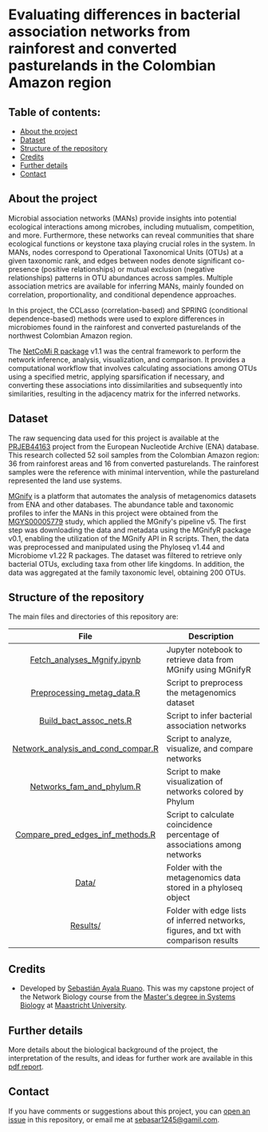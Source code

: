 # **Evaluating differences in bacterial association networks from rainforest and converted pasturelands in the Colombian Amazon region**

## **Table of contents:**

- [About the project](#about-the-webapp)
- [Dataset](#dataset)
- [Structure of the repository](#structure-of-the-repository)
- [Credits](#credits)
- [Further details](#details)
- [Contact](#contact)

## **About the project**

Microbial association networks (MANs) provide insights into potential ecological interactions among microbes, including mutualism, competition, and more. Furthermore, these networks can reveal communities that share ecological functions or keystone taxa playing crucial roles in the system. In MANs, nodes correspond to Operational Taxonomical Units (OTUs) at a given taxonomic rank, and edges between nodes denote significant co-presence (positive relationships) or mutual exclusion (negative relationships) patterns in OTU abundances across samples. Multiple association metrics are available for inferring MANs, mainly founded on correlation, proportionality, and conditional dependence approaches.

In this project, the CCLasso (correlation-based) and SPRING (conditional dependence-based) methods were used to explore differences in microbiomes found in the rainforest and converted pasturelands of the northwest Colombian Amazon region.

The [NetCoMi R package](https://github.com/stefpeschel/NetCoMi) v1.1 was the central framework to perform the network inference, analysis, visualization, and comparison. It provides a computational workflow that involves calculating associations among OTUs using a specified metric, applying sparsification if necessary, and converting these associations into dissimilarities and subsequently into similarities, resulting in the adjacency matrix for the inferred networks.

## **Dataset**
The raw sequencing data used for this project is available at the [PRJEB44163](https://www.ebi.ac.uk/ena/browser/view/PRJEB44163) project from the European Nucleotide Archive (ENA) database. This research collected 52 soil samples from the Colombian Amazon region: 36 from rainforest areas and 16 from converted pasturelands. The rainforest samples were the reference with minimal intervention, while the pastureland represented the land use systems.

[MGnify](https://www.ebi.ac.uk/metagenomics) is a platform that automates the analysis of metagenomics datasets from ENA and other databases. The abundance table and taxonomic profiles to infer the MANs in this project were obtained from the [MGYS00005779](https://www.ebi.ac.uk/metagenomics/studies/MGYS00005779) study, which applied the MGnify's pipeline v5. The first step was downloading the data and metadata using the MGnifyR package v0.1, enabling the utilization of the MGnify API in R scripts. Then, the data was preprocessed and manipulated using the Phyloseq v1.44 and Microbiome v1.22 R packages. The dataset was filtered to retrieve only bacterial OTUs, excluding taxa from other life kingdoms. In addition, the data was aggregated at the family taxonomic level, obtaining 200 OTUs.

## **Structure of the repository**

The main files and directories of this repository are:

|File|Description|
|:-:|---|
|[Fetch_analyses_Mgnify.ipynb](Fetch_analyses_Mgnify.ipynb)|Jupyter notebook to retrieve data from MGnify using MGnifyR|
|[Preprocessing_metag_data.R](Preprocessing_metag_data.R)|Script to preprocess the metagenomics dataset|
|[Build_bact_assoc_nets.R](Build_bact_assoc_nets.R)|Script to infer bacterial association networks|
|[Network_analysis_and_cond_compar.R](Network_analysis_and_cond_compar.R)|Script to analyze, visualize, and compare networks|
|[Networks_fam_and_phylum.R](Networks_fam_and_phylum.R)|Script to make visualization of networks colored by Phylum|
|[Compare_pred_edges_inf_methods.R](Compare_pred_edges_inf_methods.R)|Script to calculate coincidence percentage of associations among networks|
|[Data/](Data/)|Folder with the metagenomics data stored in a phyloseq object|
|[Results/](/Results/)|Folder with edge lists of inferred networks, figures, and txt with comparison results|

## **Credits**
- Developed by [Sebastián Ayala Ruano](https://sayalaruano.github.io/).  This was my capstone project of the Network Biology course from the [Master's degree in Systems Biology](https://www.maastrichtuniversity.nl/education/master/systems-biology) at [Maastricht University](https://www.maastrichtuniversity.nl/).

## **Further details**
More details about the biological background of the project, the interpretation of the results, and ideas for further work are available in this [pdf report](Bact_nets_Colomb_rainforest.pdf).

## **Contact**
If you have comments or suggestions about this project, you can [open an issue](https://github.com/sayalaruano/Bact_nets_Colomb_rainforest_conv/issues/new) in this repository, or email me at sebasar1245@gamil.com.
